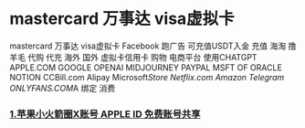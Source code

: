 # mastercard 万事达  visa虚拟卡
mastercard 万事达  visa虚拟卡 Facebook 跑广告 可充值USDT入金 充值 海淘 撸羊毛 代购 代充 海外 国外 虚拟卡信用卡 购物 电商平台 使用CHATGPT APPLE.COM GOOGLE OPENAI  MIDJOURNEY PAYPAL  MSFT OF  ORACLE NOTION CCBill.com  Alipay  Microsoft*Store Netflix.com Amazon Telegram ONLYFANS.COM*A  绑定 消费
<h3>
<a href="http://www.id11.cc/aid/" rel="nofollow">1.苹果小火箭圈X账号 APPLE ID 免费账号共享</a>
<h3/>
